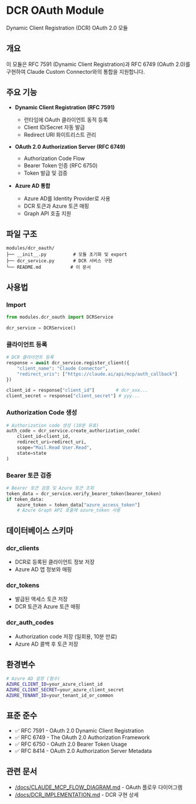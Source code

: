 # DCR OAuth Module

Dynamic Client Registration (DCR) OAuth 2.0 모듈

## 개요

이 모듈은 RFC 7591 (Dynamic Client Registration)과 RFC 6749 (OAuth 2.0)를 구현하여 Claude Custom Connector와의 통합을 지원합니다.

## 주요 기능

- **Dynamic Client Registration (RFC 7591)**
  - 런타임에 OAuth 클라이언트 동적 등록
  - Client ID/Secret 자동 발급
  - Redirect URI 화이트리스트 관리

- **OAuth 2.0 Authorization Server (RFC 6749)**
  - Authorization Code Flow
  - Bearer Token 인증 (RFC 6750)
  - Token 발급 및 검증

- **Azure AD 통합**
  - Azure AD를 Identity Provider로 사용
  - DCR 토큰과 Azure 토큰 매핑
  - Graph API 호출 지원

## 파일 구조

```
modules/dcr_oauth/
├── __init__.py          # 모듈 초기화 및 export
├── dcr_service.py       # DCR 서비스 구현
└── README.md           # 이 문서
```

## 사용법

### Import

```python
from modules.dcr_oauth import DCRService

dcr_service = DCRService()
```

### 클라이언트 등록

```python
# DCR 클라이언트 등록
response = await dcr_service.register_client({
    "client_name": "Claude Connector",
    "redirect_uris": ["https://claude.ai/api/mcp/auth_callback"]
})

client_id = response["client_id"]        # dcr_xxx...
client_secret = response["client_secret"] # yyy...
```

### Authorization Code 생성

```python
# Authorization code 생성 (10분 유효)
auth_code = dcr_service.create_authorization_code(
    client_id=client_id,
    redirect_uri=redirect_uri,
    scope="Mail.Read User.Read",
    state=state
)
```

### Bearer 토큰 검증

```python
# Bearer 토큰 검증 및 Azure 토큰 조회
token_data = dcr_service.verify_bearer_token(bearer_token)
if token_data:
    azure_token = token_data["azure_access_token"]
    # Azure Graph API 호출에 azure_token 사용
```

## 데이터베이스 스키마

### dcr_clients
- DCR로 등록된 클라이언트 정보 저장
- Azure AD 앱 정보와 매핑

### dcr_tokens
- 발급된 액세스 토큰 저장
- DCR 토큰과 Azure 토큰 매핑

### dcr_auth_codes
- Authorization code 저장 (일회용, 10분 만료)
- Azure AD 콜백 후 토큰 저장

## 환경변수

```bash
# Azure AD 설정 (필수)
AZURE_CLIENT_ID=your_azure_client_id
AZURE_CLIENT_SECRET=your_azure_client_secret
AZURE_TENANT_ID=your_tenant_id_or_common
```

## 표준 준수

- ✅ RFC 7591 - OAuth 2.0 Dynamic Client Registration
- ✅ RFC 6749 - The OAuth 2.0 Authorization Framework
- ✅ RFC 6750 - OAuth 2.0 Bearer Token Usage
- ✅ RFC 8414 - OAuth 2.0 Authorization Server Metadata

## 관련 문서

- [/docs/CLAUDE_MCP_FLOW_DIAGRAM.md](../../docs/CLAUDE_MCP_FLOW_DIAGRAM.md) - OAuth 플로우 다이어그램
- [/docs/DCR_IMPLEMENTATION.md](../../docs/DCR_IMPLEMENTATION.md) - DCR 구현 상세